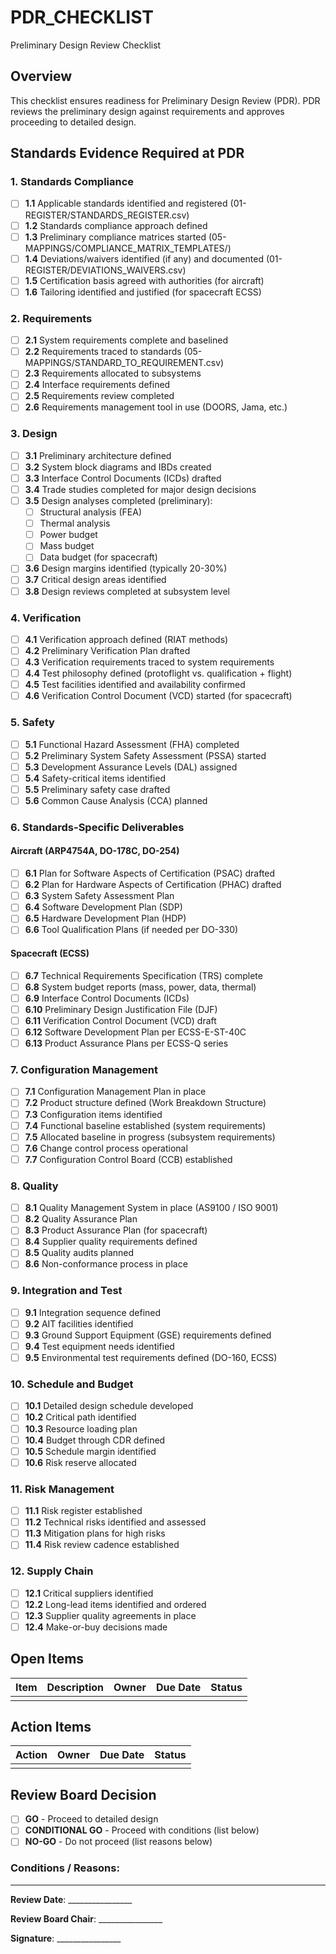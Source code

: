 # PDR_CHECKLIST

Preliminary Design Review Checklist

## Overview

This checklist ensures readiness for Preliminary Design Review (PDR). PDR reviews the preliminary design against requirements and approves proceeding to detailed design.

## Standards Evidence Required at PDR

### 1. Standards Compliance

- [ ] **1.1** Applicable standards identified and registered (01-REGISTER/STANDARDS_REGISTER.csv)
- [ ] **1.2** Standards compliance approach defined
- [ ] **1.3** Preliminary compliance matrices started (05-MAPPINGS/COMPLIANCE_MATRIX_TEMPLATES/)
- [ ] **1.4** Deviations/waivers identified (if any) and documented (01-REGISTER/DEVIATIONS_WAIVERS.csv)
- [ ] **1.5** Certification basis agreed with authorities (for aircraft)
- [ ] **1.6** Tailoring identified and justified (for spacecraft ECSS)

### 2. Requirements

- [ ] **2.1** System requirements complete and baselined
- [ ] **2.2** Requirements traced to standards (05-MAPPINGS/STANDARD_TO_REQUIREMENT.csv)
- [ ] **2.3** Requirements allocated to subsystems
- [ ] **2.4** Interface requirements defined
- [ ] **2.5** Requirements review completed
- [ ] **2.6** Requirements management tool in use (DOORS, Jama, etc.)

### 3. Design

- [ ] **3.1** Preliminary architecture defined
- [ ] **3.2** System block diagrams and IBDs created
- [ ] **3.3** Interface Control Documents (ICDs) drafted
- [ ] **3.4** Trade studies completed for major design decisions
- [ ] **3.5** Design analyses completed (preliminary):
  - [ ] Structural analysis (FEA)
  - [ ] Thermal analysis
  - [ ] Power budget
  - [ ] Mass budget
  - [ ] Data budget (for spacecraft)
- [ ] **3.6** Design margins identified (typically 20-30%)
- [ ] **3.7** Critical design areas identified
- [ ] **3.8** Design reviews completed at subsystem level

### 4. Verification

- [ ] **4.1** Verification approach defined (RIAT methods)
- [ ] **4.2** Preliminary Verification Plan drafted
- [ ] **4.3** Verification requirements traced to system requirements
- [ ] **4.4** Test philosophy defined (protoflight vs. qualification + flight)
- [ ] **4.5** Test facilities identified and availability confirmed
- [ ] **4.6** Verification Control Document (VCD) started (for spacecraft)

### 5. Safety

- [ ] **5.1** Functional Hazard Assessment (FHA) completed
- [ ] **5.2** Preliminary System Safety Assessment (PSSA) started
- [ ] **5.3** Development Assurance Levels (DAL) assigned
- [ ] **5.4** Safety-critical items identified
- [ ] **5.5** Preliminary safety case drafted
- [ ] **5.6** Common Cause Analysis (CCA) planned

### 6. Standards-Specific Deliverables

#### Aircraft (ARP4754A, DO-178C, DO-254)

- [ ] **6.1** Plan for Software Aspects of Certification (PSAC) drafted
- [ ] **6.2** Plan for Hardware Aspects of Certification (PHAC) drafted
- [ ] **6.3** System Safety Assessment Plan
- [ ] **6.4** Software Development Plan (SDP)
- [ ] **6.5** Hardware Development Plan (HDP)
- [ ] **6.6** Tool Qualification Plans (if needed per DO-330)

#### Spacecraft (ECSS)

- [ ] **6.7** Technical Requirements Specification (TRS) complete
- [ ] **6.8** System budget reports (mass, power, data, thermal)
- [ ] **6.9** Interface Control Documents (ICDs)
- [ ] **6.10** Preliminary Design Justification File (DJF)
- [ ] **6.11** Verification Control Document (VCD) draft
- [ ] **6.12** Software Development Plan per ECSS-E-ST-40C
- [ ] **6.13** Product Assurance Plans per ECSS-Q series

### 7. Configuration Management

- [ ] **7.1** Configuration Management Plan in place
- [ ] **7.2** Product structure defined (Work Breakdown Structure)
- [ ] **7.3** Configuration items identified
- [ ] **7.4** Functional baseline established (system requirements)
- [ ] **7.5** Allocated baseline in progress (subsystem requirements)
- [ ] **7.6** Change control process operational
- [ ] **7.7** Configuration Control Board (CCB) established

### 8. Quality

- [ ] **8.1** Quality Management System in place (AS9100 / ISO 9001)
- [ ] **8.2** Quality Assurance Plan
- [ ] **8.3** Product Assurance Plan (for spacecraft)
- [ ] **8.4** Supplier quality requirements defined
- [ ] **8.5** Quality audits planned
- [ ] **8.6** Non-conformance process in place

### 9. Integration and Test

- [ ] **9.1** Integration sequence defined
- [ ] **9.2** AIT facilities identified
- [ ] **9.3** Ground Support Equipment (GSE) requirements defined
- [ ] **9.4** Test equipment needs identified
- [ ] **9.5** Environmental test requirements defined (DO-160, ECSS)

### 10. Schedule and Budget

- [ ] **10.1** Detailed design schedule developed
- [ ] **10.2** Critical path identified
- [ ] **10.3** Resource loading plan
- [ ] **10.4** Budget through CDR defined
- [ ] **10.5** Schedule margin identified
- [ ] **10.6** Risk reserve allocated

### 11. Risk Management

- [ ] **11.1** Risk register established
- [ ] **11.2** Technical risks identified and assessed
- [ ] **11.3** Mitigation plans for high risks
- [ ] **11.4** Risk review cadence established

### 12. Supply Chain

- [ ] **12.1** Critical suppliers identified
- [ ] **12.2** Long-lead items identified and ordered
- [ ] **12.3** Supplier quality agreements in place
- [ ] **12.4** Make-or-buy decisions made

## Open Items

| Item | Description | Owner | Due Date | Status |
|------|-------------|-------|----------|--------|
| | | | | |

## Action Items

| Action | Owner | Due Date | Status |
|--------|-------|----------|--------|
| | | | |

## Review Board Decision

- [ ] **GO** - Proceed to detailed design
- [ ] **CONDITIONAL GO** - Proceed with conditions (list below)
- [ ] **NO-GO** - Do not proceed (list reasons below)

### Conditions / Reasons:

---

**Review Date**: ________________

**Review Board Chair**: ________________

**Signature**: ________________
